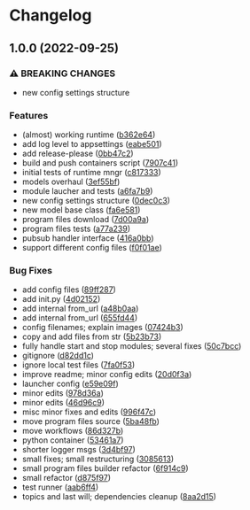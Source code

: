 # Changelog

## 1.0.0 (2022-09-25)


### ⚠ BREAKING CHANGES

* new config settings structure

### Features

* (almost) working runtime ([b362e64](https://github.com/SilverLineFramework/sideload-runtime/commit/b362e644cbf8c900bc74c3405d7f0d4eda2d357b))
* add log level to appsettings ([eabe501](https://github.com/SilverLineFramework/sideload-runtime/commit/eabe501eb2a35081f79991d0746f302c0ab579aa))
* add release-please ([0bb47c2](https://github.com/SilverLineFramework/sideload-runtime/commit/0bb47c23aba973b6dad18fedb9a1efa515b006d4))
* build and push containers script ([7907c41](https://github.com/SilverLineFramework/sideload-runtime/commit/7907c41aa88af58acfd7931130d0d39be96dc3f0))
* initial tests of runtime mngr ([c817333](https://github.com/SilverLineFramework/sideload-runtime/commit/c817333975809e47c15380a9648d6a730dcdd663))
* models overhaul ([3ef55bf](https://github.com/SilverLineFramework/sideload-runtime/commit/3ef55bf354e48202b20c6d65bf69804c3a86caac))
* module laucher and tests ([a6fa7b9](https://github.com/SilverLineFramework/sideload-runtime/commit/a6fa7b9294759c47bb746e898526627231a1d423))
* new config settings structure ([0dec0c3](https://github.com/SilverLineFramework/sideload-runtime/commit/0dec0c37354a5342da2dbf1a218e2a2a0f7c2602))
* new model base class ([fa6e581](https://github.com/SilverLineFramework/sideload-runtime/commit/fa6e581e44292e1fad381f3ff3de21021a99b572))
* program files download ([7d00a9a](https://github.com/SilverLineFramework/sideload-runtime/commit/7d00a9ae5e6b759893051d68534e960804ec8706))
* program files tests ([a77a239](https://github.com/SilverLineFramework/sideload-runtime/commit/a77a239efd332ab2dce654337292ecd14c4de342))
* pubsub handler interface ([416a0bb](https://github.com/SilverLineFramework/sideload-runtime/commit/416a0bbdbcd811829e0f095269e3e0acd77b3210))
* support different config files ([f0f01ae](https://github.com/SilverLineFramework/sideload-runtime/commit/f0f01ae55dd05e2277d0f52e242c2cac15332506))


### Bug Fixes

* add config files ([89ff287](https://github.com/SilverLineFramework/sideload-runtime/commit/89ff287ae0d2870893c0ac50df7406084e82233e))
* add init.py ([4d02152](https://github.com/SilverLineFramework/sideload-runtime/commit/4d02152dd897f4e4a0192f1897bdfe3735284761))
* add internal from_url ([a48b0aa](https://github.com/SilverLineFramework/sideload-runtime/commit/a48b0aaf838c34a74de24d5ec45b93e8c754655c))
* add internal from_url ([655fd44](https://github.com/SilverLineFramework/sideload-runtime/commit/655fd44ad3a8d915117a42b17ff50a17e1dea915))
* config filenames; explain images ([07424b3](https://github.com/SilverLineFramework/sideload-runtime/commit/07424b3a78ed4e91efee0d93464c81312b0df19d))
* copy and add files from str ([5b23b73](https://github.com/SilverLineFramework/sideload-runtime/commit/5b23b733809b8e7f2fc89c284fba2186b153b230))
* fully handle start and stop modules; several fixes ([50c7bcc](https://github.com/SilverLineFramework/sideload-runtime/commit/50c7bccd4ca6455d3829b4475c9a8a5ea5c8a09a))
* gitignore ([d82dd1c](https://github.com/SilverLineFramework/sideload-runtime/commit/d82dd1c554e07335b7f824a0935f0d4d4cd3a298))
* ignore local test files ([7fa0f53](https://github.com/SilverLineFramework/sideload-runtime/commit/7fa0f5363af50776aa9b60667cb31eeb9bddd283))
* improve readme; minor config edits ([20d0f3a](https://github.com/SilverLineFramework/sideload-runtime/commit/20d0f3adb70852cd79f0ddee5069a0ebc5780384))
* launcher config ([e59e09f](https://github.com/SilverLineFramework/sideload-runtime/commit/e59e09f3fc2e18c661156b60a0059b09509599f9))
* minor edits ([978d36a](https://github.com/SilverLineFramework/sideload-runtime/commit/978d36ae52053416b17b6a978614db72be256700))
* minor edits ([46d96c9](https://github.com/SilverLineFramework/sideload-runtime/commit/46d96c9f1baecee358d16ed2f3f2cb03f77257b8))
* misc minor fixes and edits ([996f47c](https://github.com/SilverLineFramework/sideload-runtime/commit/996f47c93e17aa20c1f196c808898b04105443e4))
* move program files source ([5ba48fb](https://github.com/SilverLineFramework/sideload-runtime/commit/5ba48fb894ccb9cb5e58a13fe4e4035f535dba9f))
* move workflows ([86d327b](https://github.com/SilverLineFramework/sideload-runtime/commit/86d327b122a1e8ab8c3c4bc461c1299e32ef5b99))
* python container ([53461a7](https://github.com/SilverLineFramework/sideload-runtime/commit/53461a772aa59ef4660a9aabcf391a794672b77c))
* shorter logger msgs ([3d4bf97](https://github.com/SilverLineFramework/sideload-runtime/commit/3d4bf977b7c4850255d89c5f2be705b51f50c45c))
* small fixes; small restructuring ([3085613](https://github.com/SilverLineFramework/sideload-runtime/commit/308561389103381d3a1c15446aebd90426e17d88))
* small program files builder refactor ([6f914c9](https://github.com/SilverLineFramework/sideload-runtime/commit/6f914c9f660d15575e24080164fa23ef6b5ff2d0))
* small refactor ([d875f97](https://github.com/SilverLineFramework/sideload-runtime/commit/d875f979a989b6bf67946a5737cea2c2901953b5))
* test runner ([aab6ff4](https://github.com/SilverLineFramework/sideload-runtime/commit/aab6ff44a7de7e7e5bbc991e1effcd5aae173ffd))
* topics and last will; dependencies cleanup ([8aa2d15](https://github.com/SilverLineFramework/sideload-runtime/commit/8aa2d15f0565066eb568b6cb806ab553319b8ae8))
